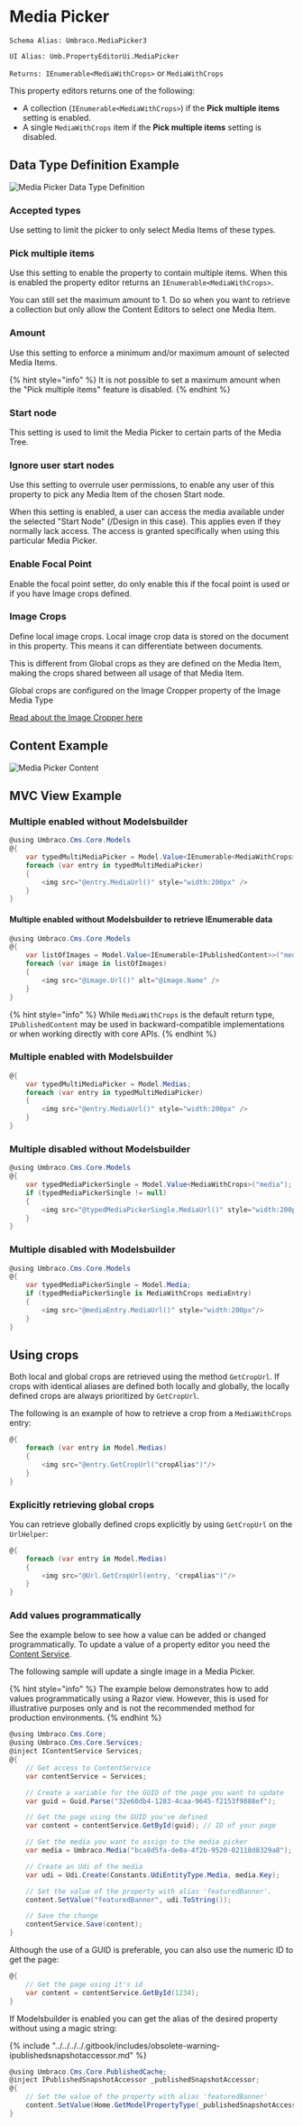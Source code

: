 # Media Picker

`Schema Alias: Umbraco.MediaPicker3`

`UI Alias: Umb.PropertyEditorUi.MediaPicker`

`Returns: IEnumerable<MediaWithCrops>` or `MediaWithCrops`

This property editors returns one of the following:

- A collection (`IEnumerable<MediaWithCrops>`) if the **Pick multiple items** setting is enabled.
- A single `MediaWithCrops` item if the **Pick multiple items** setting is disabled.

## Data Type Definition Example

![Media Picker Data Type Definition](images/MediaPicker-DataType.png)

### Accepted types

Use setting to limit the picker to only select Media Items of these types.

### Pick multiple items

Use this setting to enable the property to contain multiple items. When this is enabled the property editor returns an `IEnumerable<MediaWithCrops>`.

You can still set the maximum amount to 1. Do so when you want to retrieve a collection but only allow the Content Editors to select one Media Item.

### Amount

Use this setting to enforce a minimum and/or maximum amount of selected Media Items.

{% hint style="info" %}
It is not possible to set a maximum amount when the "Pick multiple items" feature is disabled.
{% endhint %}

### Start node

This setting is used to limit the Media Picker to certain parts of the Media Tree.

### Ignore user start nodes

Use this setting to overrule user permissions, to enable any user of this property to pick any Media Item of the chosen Start node.

When this setting is enabled, a user can access the media available under the selected "Start Node" (/Design in this case). This applies even if they normally lack access. The access is granted specifically when using this particular Media Picker.

### Enable Focal Point

Enable the focal point setter, do only enable this if the focal point is used or if you have Image crops defined.

### Image Crops

Define local image crops. Local image crop data is stored on the document in this property. This means it can differentiate between documents.

This is different from Global crops as they are defined on the Media Item, making the crops shared between all usage of that Media Item.

Global crops are configured on the Image Cropper property of the Image Media Type

[Read about the Image Cropper here](image-cropper.md)

## Content Example

![Media Picker Content](../../../../../../10/umbraco-cms/fundamentals/backoffice/property-editors/built-in-property-editors/images/Media-Picker3-Content.jpg)

## MVC View Example

### Multiple enabled without Modelsbuilder

```csharp
@using Umbraco.Cms.Core.Models
@{
    var typedMultiMediaPicker = Model.Value<IEnumerable<MediaWithCrops>>("medias");
    foreach (var entry in typedMultiMediaPicker)
    {
        <img src="@entry.MediaUrl()" style="width:200px" />
    }
}
```

#### Multiple enabled without Modelsbuilder to retrieve IEnumerable<IPublishedContent> data

```csharp
@using Umbraco.Cms.Core.Models
@{
    var listOfImages = Model.Value<IEnumerable<IPublishedContent>>("medias");
    foreach (var image in listOfImages)
    {
        <img src="@image.Url()" alt="@image.Name" />
    }
}
```

{% hint style="info" %}
While `MediaWithCrops` is the default return type, `IPublishedContent` may be used in backward-compatible implementations or when working directly with core APIs.
{% endhint %}

### Multiple enabled with Modelsbuilder

```csharp
@{
    var typedMultiMediaPicker = Model.Medias;
    foreach (var entry in typedMultiMediaPicker)
    {
        <img src="@entry.MediaUrl()" style="width:200px" />
    }
}
```

### Multiple disabled without Modelsbuilder

```csharp
@using Umbraco.Cms.Core.Models
@{
    var typedMediaPickerSingle = Model.Value<MediaWithCrops>("media");
    if (typedMediaPickerSingle != null)
    {
        <img src="@typedMediaPickerSingle.MediaUrl()" style="width:200px" alt="@typedMediaPickerSingle.Value("alt")" />
    }
}
```

### Multiple disabled with Modelsbuilder

```csharp
@using Umbraco.Cms.Core.Models
@{
    var typedMediaPickerSingle = Model.Media;
    if (typedMediaPickerSingle is MediaWithCrops mediaEntry)
    {
        <img src="@mediaEntry.MediaUrl()" style="width:200px"/>
    }
}
```

## Using crops

Both local and global crops are retrieved using the method `GetCropUrl`. If crops with identical aliases are defined both locally and globally, the locally defined crops are always prioritized by `GetCropUrl`.

The following is an example of how to retrieve a crop from a `MediaWithCrops` entry:

```csharp
@{
    foreach (var entry in Model.Medias)
    {
        <img src="@entry.GetCropUrl("cropAlias")"/>
    }
}
```

### Explicitly retrieving global crops

You can retrieve globally defined crops explicitly by using `GetCropUrl` on the `UrlHelper`:

```csharp
@{
    foreach (var entry in Model.Medias)
    {
        <img src="@Url.GetCropUrl(entry, "cropAlias")"/>
    }
}
```

### Add values programmatically

See the example below to see how a value can be added or changed programmatically. To update a value of a property editor you need the [Content Service](https://apidocs.umbraco.com/v15/csharp/api/Umbraco.Cms.Core.Services.ContentService.html).

The following sample will update a single image in a Media Picker.

{% hint style="info" %}
The example below demonstrates how to add values programmatically using a Razor view. However, this is used for illustrative purposes only and is not the recommended method for production environments.
{% endhint %}

```csharp
@using Umbraco.Cms.Core;
@using Umbraco.Cms.Core.Services;
@inject IContentService Services;
@{
    // Get access to ContentService
    var contentService = Services;

    // Create a variable for the GUID of the page you want to update
    var guid = Guid.Parse("32e60db4-1283-4caa-9645-f2153f9888ef");

    // Get the page using the GUID you've defined
    var content = contentService.GetById(guid); // ID of your page

    // Get the media you want to assign to the media picker 
    var media = Umbraco.Media("bca8d5fa-de0a-4f2b-9520-02118d8329a8");

    // Create an Udi of the media
    var udi = Udi.Create(Constants.UdiEntityType.Media, media.Key);

    // Set the value of the property with alias 'featuredBanner'. 
    content.SetValue("featuredBanner", udi.ToString());

    // Save the change
    contentService.Save(content);
}
```

Although the use of a GUID is preferable, you can also use the numeric ID to get the page:

```csharp
@{
    // Get the page using it's id
    var content = contentService.GetById(1234); 
}
```

If Modelsbuilder is enabled you can get the alias of the desired property without using a magic string:

{% include "../../../../.gitbook/includes/obsolete-warning-ipublishedsnapshotaccessor.md" %}

```csharp
@using Umbraco.Cms.Core.PublishedCache;
@inject IPublishedSnapshotAccessor _publishedSnapshotAccessor;
@{
    // Set the value of the property with alias 'featuredBanner'
    content.SetValue(Home.GetModelPropertyType(_publishedSnapshotAccessor, x => x.FeaturedBanner).Alias, udi.ToString());
}
```
